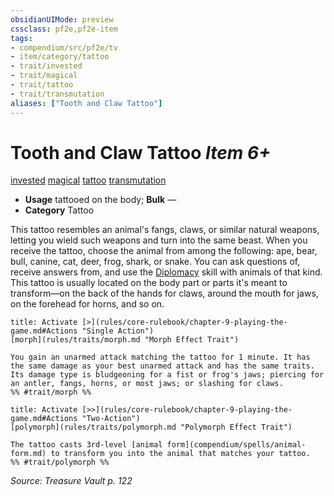 ```yaml
---
obsidianUIMode: preview
cssclass: pf2e,pf2e-item
tags:
- compendium/src/pf2e/tv
- item/category/tattoo
- trait/invested
- trait/magical
- trait/tattoo
- trait/transmutation
aliases: ["Tooth and Claw Tattoo"]
---
```

# Tooth and Claw Tattoo *Item 6+*  
[invested](rules/traits/invested.md "Invested Item Trait")  [magical](rules/traits/magical.md "Magical Item Trait")  [tattoo](rules/traits/tattoo-lowg.md "Tattoo Item Trait")  [transmutation](rules/traits/transmutation.md "Transmutation School Trait")  

- **Usage** tattooed on the body; **Bulk** —
- **Category** Tattoo

This tattoo resembles an animal's fangs, claws, or similar natural weapons, letting you wield such weapons and turn into the same beast. When you receive the tattoo, choose the animal from among the following: ape, bear, bull, canine, cat, deer, frog, shark, or snake. You can ask questions of, receive answers from, and use the [Diplomacy](compendium/skills.md#Diplomacy) skill with animals of that kind. This tattoo is usually located on the body part or parts it's meant to transform—on the back of the hands for claws, around the mouth for jaws, on the forehead for horns, and so on.

```ad-embed-ability
title: Activate [>](rules/core-rulebook/chapter-9-playing-the-game.md#Actions "Single Action")
[morph](rules/traits/morph.md "Morph Effect Trait")  

You gain an unarmed attack matching the tattoo for 1 minute. It has the same damage as your best unarmed attack and has the same traits. Its damage type is bludgeoning for a fist or frog's jaws; piercing for an antler, fangs, horns, or most jaws; or slashing for claws.  
%% #trait/morph %%
```

```ad-embed-ability
title: Activate [>>](rules/core-rulebook/chapter-9-playing-the-game.md#Actions "Two-Action")
[polymorph](rules/traits/polymorph.md "Polymorph Effect Trait")  

The tattoo casts 3rd-level [animal form](compendium/spells/animal-form.md) to transform you into the animal that matches your tattoo.  
%% #trait/polymorph %%
```

*Source: Treasure Vault p. 122*